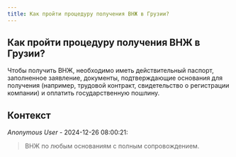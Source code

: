 ```yaml
---
title: Как пройти процедуру получения ВНЖ в Грузии?
---
```


## Как пройти процедуру получения ВНЖ в Грузии?

Чтобы получить ВНЖ, необходимо иметь действительный паспорт, заполненное заявление, документы, подтверждающие основания для получения (например, трудовой контракт, свидетельство о регистрации компании) и оплатить государственную пошлину.

## Контекст

_Anonymous User_ - 2024-12-26 08:00:21:

> ВНЖ по любым основаниям с полным сопровождением.
